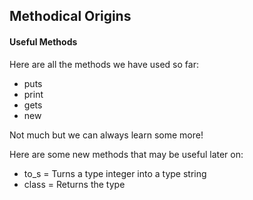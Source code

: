 ## Methodical Origins

#### Useful Methods
Here are all the methods we have used so far:
- puts
- print
- gets
- new

Not much but we can always learn some more!

Here are some new methods that may be useful later on:
- to_s = Turns a type integer into a type string
- class = Returns the type
